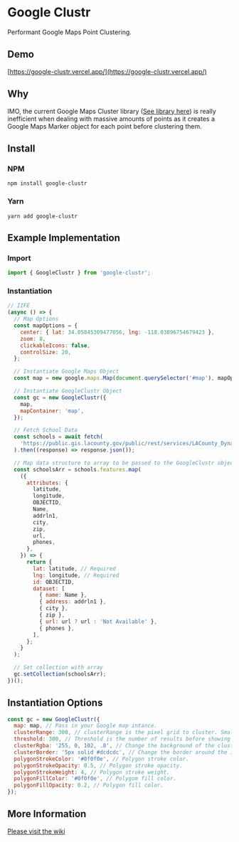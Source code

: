 # Google Clustr

Performant Google Maps Point Clustering.

## Demo

[https://google-clustr.vercel.app/](https://google-clustr.vercel.app/)

## Why

IMO, the current Google Maps Cluster library ([See library here](https://github.com/googlemaps/js-marker-clusterer)) is really inefficient when dealing with massive amounts of points as it creates a Google Maps Marker object for each point before clustering them.

## Install

### NPM

```
npm install google-clustr
```

### Yarn

```
yarn add google-clustr
```

## Example Implementation

### Import

```js
import { GoogleClustr } from 'google-clustr';
```

### Instantiation

```js
// IIFE
(async () => {
  // Map Options
  const mapOptions = {
    center: { lat: 34.05845309477056, lng: -118.03896754679423 },
    zoom: 8,
    clickableIcons: false,
    controlSize: 20,
  };

  // Instantiate Google Maps Object
  const map = new google.maps.Map(document.querySelector('#map'), mapOptions);

  // Instantiate GoogleClustr Object
  const gc = new GoogleClustr({
    map,
    mapContainer: 'map',
  });

  // Fetch School Data
  const schools = await fetch(
    'https://public.gis.lacounty.gov/public/rest/services/LACounty_Dynamic/LMS_Data_Public/MapServer/49/query?where=1%3D1&outFields=*&outSR=4326&f=json'
  ).then((response) => response.json());

  // Map data structure to array to be passed to the GoogleClustr object.
  const schoolsArr = schools.features.map(
    ({
      attributes: {
        latitude,
        longitude,
        OBJECTID,
        Name,
        addrln1,
        city,
        zip,
        url,
        phones,
      },
    }) => {
      return {
        lat: latitude, // Required
        lng: longitude, // Required
        id: OBJECTID,
        dataset: [
          { name: Name },
          { address: addrln1 },
          { city },
          { zip },
          { url: url ? url : 'Not Available' },
          { phones },
        ],
      };
    }
  );

  // Set collection with array
  gc.setCollection(schoolsArr);
})();
```

## Instantiation Options

```js
const gc = new GoogleClustr({
  map: map, // Pass in your Google map intance.
  clusterRange: 300, // clusterRange is the pixel grid to cluster. Smaller = more clusters / Larger = less clusters.
  threshold: 300, // Threshold is the number of results before showing markers,
  clusterRgba: '255, 0, 102, .8', // Change the background of the cluster icon.
  clusterBorder: '5px solid #dcdcdc', // Change the border around the icon.
  polygonStrokeColor: '#0f0f0e', // Polygon stroke color.
  polygonStrokeOpacity: 0.5, // Polygon stroke opacity.
  polygonStrokeWeight: 4, // Polygon stroke weight.
  polygonFillColor: '#0f0f0e', // Polygom fill color.
  polygonFillOpacity: 0.2, // Polygon fill color.
});
```

## More Information

[Please visit the wiki](https://github.com/iamjpg/GoogleClustr/wiki)
